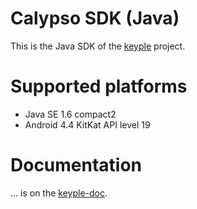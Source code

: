 # Calypso SDK (Java)

This is the Java SDK of the [keyple](https://keyple.org/) project.

# Supported platforms
- Java SE 1.6 compact2
- Android 4.4 KitKat API level 19

# Documentation
... is on the [keyple-doc](https://calypsonet.github.io/keyple-doc/).
